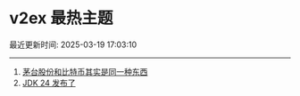 # v2ex 最热主题

最近更新时间: 2025-03-19 17:03:10

--- 
1. [茅台股份和比特币其实是同一种东西](https://www.v2ex.com/t/1119487) 
2. [JDK 24 发布了](https://www.v2ex.com/t/1119493) 
